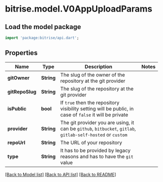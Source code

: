 # bitrise.model.V0AppUploadParams

## Load the model package
```dart
import 'package:bitrise/api.dart';
```

## Properties
Name | Type | Description | Notes
------------ | ------------- | ------------- | -------------
**gitOwner** | **String** | The slug of the owner of the repository at the git provider | 
**gitRepoSlug** | **String** | The slug of the repository at the git provider | 
**isPublic** | **bool** | If `true` then the repository visibility setting will be public, in case of `false` it will be private | 
**provider** | **String** | The git provider you are using, it can be `github`, `bitbucket`, `gitlab`, `gitlab-self-hosted` or `custom` | 
**repoUrl** | **String** | The URL of your repository | 
**type** | **String** | It has to be provided by legacy reasons and has to have the `git` value | 

[[Back to Model list]](../README.md#documentation-for-models) [[Back to API list]](../README.md#documentation-for-api-endpoints) [[Back to README]](../README.md)


